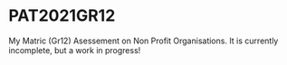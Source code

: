 # PAT2021GR12
My Matric (Gr12) Asessement on Non Profit Organisations. 
It is currently incomplete, but a work in progress!
